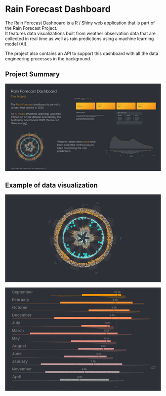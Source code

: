 # Rain Forecast Dashboard

The Rain Forecast Dashboard is a R / Shiny web application that is part of the Rain Forecast Project.\
It features data visualizations built from weather observation data that are collected in real time as well as rain predictions using a machine learning model (AI).

The project also contains an API to support this dashboard with all the data engineering processes in the background.

## Project Summary

![Project summary](www/img/Rain%20Forecast%20Dashboard.jpg)

## Example of data visualization

![Weather data visualization](www/img/radar_plot_example.png)

![Sunshine data visualization](www/img/sunshine_plot_2024.png)
